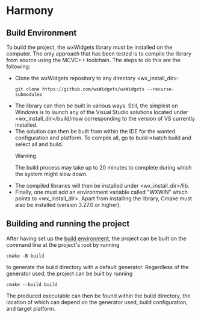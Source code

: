 # Harmony
## Build Environment
To build the project, the wxWidgets library must be installed on the computer.
The only approach that has been tested is to compile the library from source using the MCVC++ toolchain.
The steps to do this are the following:
- Clone the wxWidgets repository to any directory <wx_install_dir>:
  ```
  git clone https://github.com/wxWidgets/wxWidgets --recurse-submodules
  ```
- The library can then be built in various ways. Still, the simplest on Windows is to launch any of the Visual Studio solutions located under <wx_install_dir>/build/msw corresponding to the version of VS currently installed.
- The solution can then be built from within the IDE for the wanted configuration and platform. To compile all, go to build->batch build and select all and build.
  > [!WARNING]
  > The build process may take up to 20 minutes to complete during which the system might slow down.
- The compiled libraries will then be installed under <wx_install_dir>/lib.
- Finally, one must add an environment variable called "WXWIN" which points to <wx_install_dir>.
Apart from installing the library, Cmake must also be installed (version 3.27.0 or higher).
## Building and running the project
After having set up the [build environment](#build-environment), the project can be built on the command line at the project's root by running
```
cmake -B build
```
to generate the build directory with a default generator. Regardless of the generator used, the project can be built by running
```
cmake --build build
```
The produced executable can then be found within the build directory, the location of which can depend on the generator used, build configuration, and target platform.
